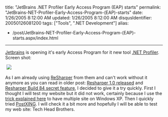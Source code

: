 title: "JetBrains .NET Profiler Early Access Program (EAP) starts"
permalink: "JetBrains-NET-Profiler-Early-Access-Program-(EAP)-starts"
date: 1/26/2005 8:12:00 AM
updated: 1/26/2005 8:12:00 AM
disqusIdentifier: 20050126081200
tags: ["Tools", ".NET Development"]
alias:
 - /post/JetBrains-NET-Profiler-Early-Access-Program-(EAP)-starts.aspx/index.html
---



[Jetbrains](http://www.jetbrains.com/) is opening it's early 
Access Program for it new tool [.NET 
Profiler](http://www.jetbrains.net/confluence/display/NetProf/Home;jsessionid=2D14D441FF9F196312B8F8303B583D34). Screen shot:
<!-- more -->

 ![](http://membres.lycos.fr/lkempe//jetbrain.jpg)

As I am already using [ReSharper](http://www.jetbrains.com/resharper/) from them and can't 
work without it anymore as you can read in older post: [Resharper 
1.0 released](http://weblogs.asp.net/lkempe/archive/2004/07/22/191622.aspx) and [Resharper 
Build 84 secret feature](http://weblogs.asp.net/lkempe/archive/2004/06/07/150356.aspx), I decided to give it a try quickly. First I thought 
I will test my website but it did not work, certainly because I use the [trick 
explained here](http://weblogs.asp.net/lkempe/archive/2004/10/17/243561.aspx) to have multiple site on Windows XP. Then I quickly 
tried [PostXING](http://projectdistributor.net/Projects/Project.aspx?projectId=12). 
I will check it a bit more and hopefully I will be able to test my web site: 
Tech Head Brothers.
